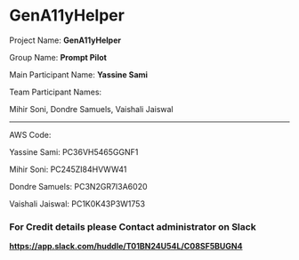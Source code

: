 # GenA11yHelper


Project Name: **GenA11yHelper**

Group Name: **Prompt Pilot**

Main Participant Name: **Yassine Sami**

Team Participant Names: 

Mihir Soni,
Dondre Samuels,
Vaishali Jaiswal

--------------------------------------------

AWS Code:

Yassine Sami: PC36VH5465GGNF1 

Mihir Soni: PC245ZI84HVWW41

Dondre Samuels: PC3N2GR7I3A6020 

Vaishali Jaiswal: PC1K0K43P3W1753 


### For Credit details please Contact administrator on Slack

**https://app.slack.com/huddle/T01BN24U54L/C08SF5BUGN4**
